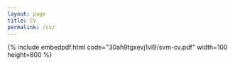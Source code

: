 ```yaml
---
layout: page
title: CV
permalink: /cv/
---
```




{% include embedpdf.html code="30ah9tgxevj1vl9/svm-cv.pdf" width=100 height=800 %}


